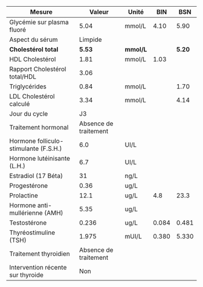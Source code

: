 |                Mesure               |        Valeur       |   Unité  | BIN |   BSN  |
|-------------------------------------|---------------------|----------|-----|--------|
|      Glycémie sur plasma fluoré     |         5.04        |  mmol/L  | 4.10|  5.90  |
|           Aspect du sérum           |       Limpide       |          |     |        |
|        **Cholestérol total**        |       **5.53**      |**mmol/L**|     |**5.20**|
|           HDL Cholestérol           |         1.81        |  mmol/L  | 1.03|        |
|    Rapport Cholestérol total/HDL    |         3.06        |          |     |        |
|            Triglycérides            |         0.84        |  mmol/L  |     |  1.70  |
|       LDL Cholestérol calculé       |         3.34        |  mmol/L  |     |  4.14  |
|            Jour du cycle            |          J3         |          |     |        |
|         Traitement hormonal         |Absence de traitement|          |     |        |
|Hormone folliculo-stimulante (F.S.H.)|         6.0         |   UI/L   |     |        |
|     Hormone lutéinisante (L.H.)     |         6.7         |   UI/L   |     |        |
|         Estradiol (17 Béta)         |          31         |   ng/L   |     |        |
|             Progestérone            |         0.36        |   ug/L   |     |        |
|              Prolactine             |         12.1        |   ug/L   | 4.8 |  23.3  |
|    Hormone anti-mullérienne (AMH)   |         5.35        |   ug/L   |     |        |
|             Testostérone            |        0.236        |   ug/L   |0.084|  0.481 |
|        Thyréostimuline (TSH)        |        1.975        |   mUI/L  |0.380|  5.330 |
|        Traitement thyroidien        |Absence de traitement|          |     |        |
|  Intervention récente sur thyroide  |         Non         |          |     |        |